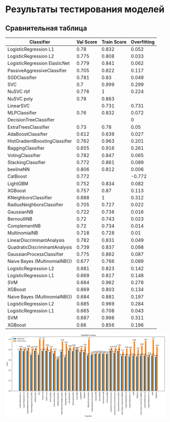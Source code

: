# Результаты тестирования моделей

## Сравнительная таблица

| Classifier                         | Val Score | Train Score | Overfitting |
|------------------------------------|-----------|-------------|-------------|
| LogisticRegression L1              | 0.78      | 0.832       | 0.052       |
| LogisticRegression L2              | 0.775     | 0.808       | 0.033       |
| LogisticRegression ElasticNet      | 0.779     | 0.841       | 0.062       |
| PassiveAggressiveClassifier        | 0.705     | 0.822       | 0.117       |
| SGDClassifier                      | 0.781     | 0.83        | 0.049       |
| SVC                                | 0.7       | 0.999       | 0.299       |
| NuSVC rbf                          | 0.776     | 1           | 0.224       |
| NuSVC poly                         | 0.78      | 0.863       |             |
| LinearSVC                          |           | 0.731       | 0.731       |
| MLPClassifier                      | 0.76      | 0.832       | 0.072       |
| DecisionTreeClassifier             |           |             | 0           |
| ExtraTreesClassifier               | 0.73      | 0.78        | 0.05        |
| AdaBoostClassifier                 | 0.612     | 0.639       | 0.027       |
| HistGradientBoostingClassifier     | 0.762     | 0.963       | 0.201       |
| BaggingClassifier                  | 0.655     | 0.916       | 0.261       |
| VotingClassifier                   | 0.782     | 0.847       | 0.065       |
| StackingClassifier                 | 0.772     | 0.861       | 0.089       |
| beelineNN                          | 0.806     | 0.812       | 0.006       |
| CatBoost                           | 0.772     |             | -0.772      |
| LightGBM                           | 0.752     | 0.834       | 0.082       |
| XGBoost                            | 0.757     | 0.87        | 0.113       |
| KNeighborsClassifier               | 0.688     | 1           | 0.312       |
| RadiusNeighborsClassifier          | 0.705     | 0.727       | 0.022       |
| GaussianNB                         | 0.722     | 0.738       | 0.016       |
| BernoulliNB                        | 0.72      | 0.743       | 0.023       |
| ComplementNB                       | 0.72      | 0.734       | 0.014       |
| MultinomialNB                      | 0.718     | 0.728       | 0.01        |
| LinearDiscriminantAnalysis         | 0.782     | 0.831       | 0.049       |
| QuadraticDiscriminantAnalysis      | 0.739     | 0.837       | 0.098       |
| GaussianProcessClassifier          | 0.775     | 0.862       | 0.087       |
| Naive Bayes (MultinomialNB())      | 0.677     | 0.766       | 0.089       |
| LogisticRegression L2              | 0.681     | 0.823       | 0.142       |
| LogisticRegression L1              | 0.669     | 0.817       | 0.148       |
| SVM                                | 0.684     | 0.962       | 0.278       |
| XGBoost                            | 0.669     | 0.803       | 0.134       |
| Naive Bayes (MultinomialNB())      | 0.684     | 0.881       | 0.197       |
| LogisticRegression L2              | 0.685     | 0.969       | 0.284       |
| LogisticRegression L1              | 0.665     | 0.708       | 0.043       |
| SVM                                | 0.687     | 0.998       | 0.311       |
| XGBoost                            | 0.66      | 0.856       | 0.196       |

<img src='./img/classifier_scores.png'>